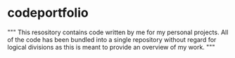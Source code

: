 # codeportfolio
"""
This resository contains code written by me for my personal projects. All of the code has been bundled into a single repository without regard for logical divisions as this is meant to provide an overview of my work.
"""
